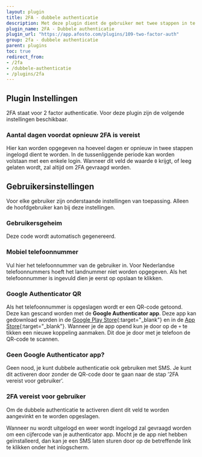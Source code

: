 ```yaml
---
layout: plugin
title: 2FA - dubbele authenticatie
description: Met deze plugin dient de gebruiker met twee stappen in te loggen.
plugin_name: 2FA - Dubbele authenticatie
plugin_url: "https://app.afosto.com/plugins/109-two-factor-auth" 
group: 2fa - dubbele authenticatie
parent: plugins
toc: true
redirect_from:
- /2fa
- /dubbele-authenticatie
- /plugins/2fa
---
```


## Plugin Instellingen
2FA staat voor 2 factor authenticatie. Voor deze plugin zijn de volgende instellingen beschikbaar.

### Aantal dagen voordat opnieuw 2FA is vereist
Hier kan worden opgegeven na hoeveel dagen er opnieuw in twee stappen ingelogd dient te worden. In de tussenliggende periode kan worden volstaan met een enkele login. Wanneer dit veld de waarde `0` krijgt, of leeg gelaten wordt, zal altijd om 2FA gevraagd worden. 

## Gebruikersinstellingen
Voor elke gebruiker zijn onderstaande instellingen van toepassing. Alleen de hoofdgebruiker kan bij deze instellingen.

### Gebruikersgeheim
Deze code wordt automatisch gegenereerd.

### Mobiel telefoonnummer
Vul hier het telefoonnummer van de gebruiker in. Voor Nederlandse telefoonnummers hoeft het landnummer niet worden opgegeven. Als het telefoonnummer is ingevuld dien je eerst op opslaan te klikken. 

### Google Authenticator QR
Als het telefoonnummer is opgeslagen wordt er een QR-code getoond. Deze kan gescand worden met de **Google Authenticator app**. 
Deze app kan gedownload worden in de [Google Play Store](https://play.google.com/store/apps/details?id=com.google.android.apps.authenticator2&hl=nl){:target="_blank"} en in de [App Store](https://itunes.apple.com/nl/app/google-authenticator/id388497605?mt=8){:target="_blank"}. 
Wanneer je de app opend kun je door op de `+` te tikken een nieuwe koppeling aanmaken. Dit doe je door met je telefoon de QR-code te scannen.

### Geen Google Authenticator app?
Geen nood, je kunt dubbele authenticatie ook gebruiken met SMS. Je kunt dit activeren door zonder de QR-code door te gaan naar de stap ’2FA vereist voor gebruiker’.

### 2FA vereist voor gebruiker
Om de dubbele authenticatie te activeren dient dit veld te worden aangevinkt en te worden opgeslagen.

Wanneer nu wordt uitgelogd en weer wordt ingelogd zal gevraagd worden om een cijfercode van je authenticator app. 
Mocht je de app niet hebben geïnstalleerd, dan kan je een SMS laten sturen door op de betreffende link te klikken onder het inlogscherm.
